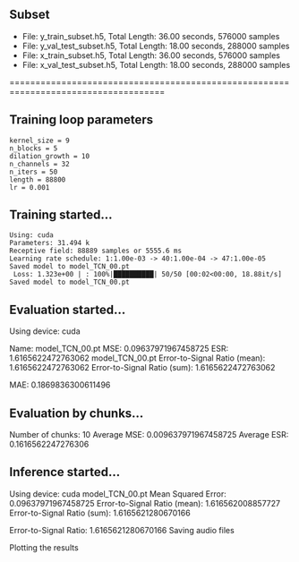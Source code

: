 ## Subset
- File: y_train_subset.h5, Total Length: 36.00 seconds, 576000 samples
- File: y_val_test_subset.h5, Total Length: 18.00 seconds, 288000 samples
- File: x_train_subset.h5, Total Length: 36.00 seconds, 576000 samples
- File: x_val_test_subset.h5, Total Length: 18.00 seconds, 288000 samples

====================================================================================

## Training loop parameters
```cond_dim = 0
kernel_size = 9
n_blocks = 5
dilation_growth = 10
n_channels = 32
n_iters = 50
length = 88800
lr = 0.001
```

## Training started...
```
Using: cuda
Parameters: 31.494 k
Receptive field: 88889 samples or 5555.6 ms
Learning rate schedule: 1:1.00e-03 -> 40:1.00e-04 -> 47:1.00e-05
Saved model to model_TCN_00.pt
 Loss: 1.323e+00 | : 100%|██████████| 50/50 [00:02<00:00, 18.88it/s]
Saved model to model_TCN_00.pt
```

## Evaluation started...
Using device: cuda

Name: model_TCN_00.pt
MSE: 0.09637971967458725
ESR: 1.6165622472763062
model_TCN_00.pt
Error-to-Signal Ratio (mean): 1.6165622472763062
Error-to-Signal Ratio (sum): 1.6165622472763062

MAE: 0.1869836300611496

## Evaluation by chunks...
Number of chunks: 10
Average MSE: 0.009637971967458725
Average ESR: 0.1616562247276306


## Inference started...
Using device: cuda
model_TCN_00.pt
Mean Squared Error: 0.09637971967458725
Error-to-Signal Ratio (mean): 1.616562008857727
Error-to-Signal Ratio (sum): 1.6165621280670166

Error-to-Signal Ratio: 1.6165621280670166
Saving audio files

Plotting the results